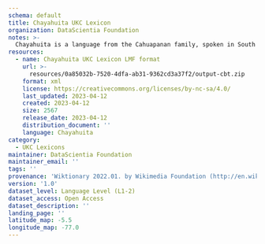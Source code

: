 ```yaml
---
schema: default
title: Chayahuita UKC Lexicon
organization: DataScientia Foundation
notes: >-
  Chayahuita is a language from the Cahuapanan family, spoken in South America. The UKC Lexicon of Chayahuita is represented as a lexico-semantic network. It consists of words, word senses, synsets, as well as sense-level and synset-level relationships.
resources:
  - name: Chayahuita UKC Lexicon LMF format
    url: >-
      resources/0a85032b-7520-4dfa-ab31-9362cd3a37f2/output-cbt.zip
    format: xml
    license: https://creativecommons.org/licenses/by-nc-sa/4.0/
    last_updated: 2023-04-12
    created: 2023-04-12
    size: 2567
    release_date: 2023-04-12
    distribution_document: ''
    language: Chayahuita
category:
  - UKC Lexicons
maintainer: DataScientia Foundation
maintainer_email: ''
tags: ''
provenance: 'Wiktionary 2022.01. by Wikimedia Foundation (http://en.wiktionary.org); CogNet 2.1 by Khuyagbaatar Batsuren, National University of Mongolia (http://cognet.ukc.disi.unitn.it); Native Languages of the Americas 2021.11. by Laura Redish and Orrin Lewis (http://www.native-languages.org); Princeton WordNet 2.1 by Princeton University (https://wordnet.princeton.edu)'
version: '1.0'
dataset_level: Language Level (L1-2)
dataset_access: Open Access
dataset_description: ''
landing_page: ''
latitude_map: -5.5
longitude_map: -77.0
---
```

